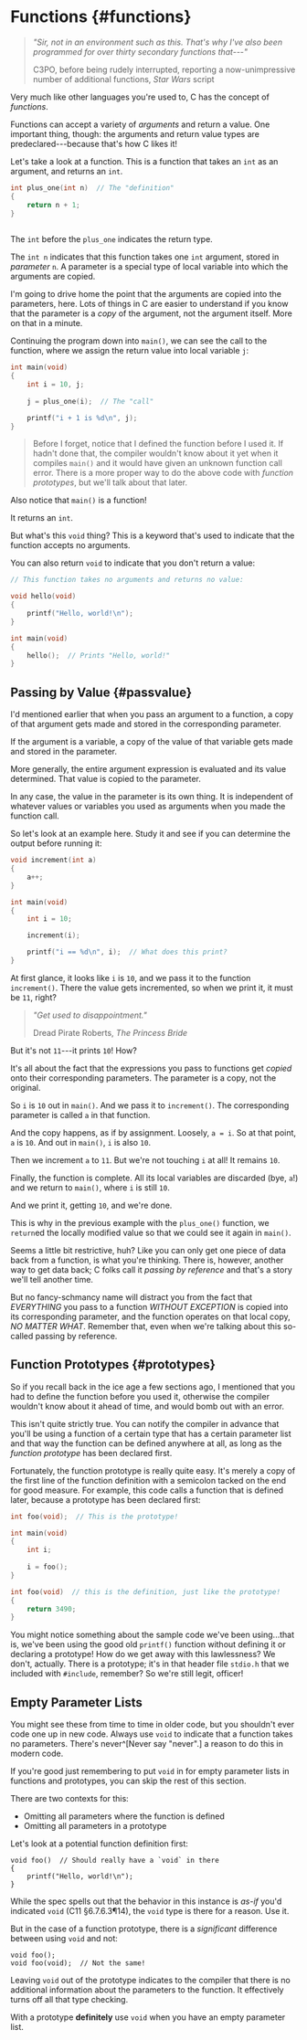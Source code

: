 <!-- Beej's guide to C

# vim: ts=4:sw=4:nosi:et:tw=72
-->

# Functions {#functions}

> _"Sir, not in an environment such as this. That's why I've also been
> programmed for over thirty secondary functions that---"_
>
> C3PO, before being rudely interrupted, reporting a now-unimpressive
> number of additional functions, _Star Wars_ script

Very much like other languages you're used to, C has the concept of
_functions_.

Functions can accept a variety of _arguments_ and return a value. One
important thing, though: the arguments and return value types are
predeclared---because that's how C likes it!

Let's take a look at a function. This is a function that takes an `int`
as an argument, and returns an `int`.

``` {.c .numberLines}
int plus_one(int n)  // The "definition"
{
    return n + 1;
}
 
```

The `int` before the `plus_one` indicates the return type.

The `int n` indicates that this function takes one `int` argument,
stored in _parameter_ `n`. A parameter is a special type of local
variable into which the arguments are copied.

I'm going to drive home the point that the arguments are copied into the
parameters, here. Lots of things in C are easier to understand if you
know that the parameter is a _copy_ of the argument, not the argument
itself. More on that in a minute.

Continuing the program down into `main()`, we can see the call to the
function, where we assign the return value into local variable `j`:

``` {.c .numberLines startFrom="6"}
int main(void)
{
    int i = 10, j;
    
    j = plus_one(i);  // The "call"

    printf("i + 1 is %d\n", j);
}
```

> Before I forget, notice that I defined the function before I used it.
> If hadn't done that, the compiler wouldn't know about it yet when it
> compiles `main()` and it would have given an unknown function call
> error. There is a more proper way to do the above code with _function
> prototypes_, but we'll talk about that later.

Also notice that `main()` is a function!

It returns an `int`.

But what's this `void` thing? This is a keyword that's used to indicate
that the function accepts no arguments.

You can also return `void` to indicate that you don't return a value:

``` {.c .numberLines}
// This function takes no arguments and returns no value:

void hello(void)
{
    printf("Hello, world!\n");
}

int main(void)
{
    hello();  // Prints "Hello, world!"
}
```

## Passing by Value {#passvalue}

I'd mentioned earlier that when you pass an argument to a function, a
copy of that argument gets made and stored in the corresponding
parameter.

If the argument is a variable, a copy of the value of that variable gets
made and stored in the parameter.

More generally, the entire argument expression is evaluated and its
value determined. That value is copied to the parameter.

In any case, the value in the parameter is its own thing. It is
independent of whatever values or variables you used as arguments when
you made the function call.

So let's look at an example here. Study it and see if you can determine
the output before running it:

``` {.c .numberLines}
void increment(int a)
{
    a++;
}

int main(void)
{
    int i = 10;

    increment(i);

    printf("i == %d\n", i);  // What does this print?
}
```

At first glance, it looks like `i` is `10`, and we pass it to the
function `increment()`. There the value gets incremented, so when we
print it, it must be `11`, right?

> _"Get used to disappointment."_
>
> Dread Pirate Roberts, _The Princess Bride_

But it's not `11`---it prints `10`! How?

It's all about the fact that the expressions you pass to functions get
_copied_ onto their corresponding parameters. The parameter is a copy,
not the original.

So `i` is `10` out in `main()`. And we pass it to `increment()`. The
corresponding parameter is called `a` in that function.

And the copy happens, as if by assignment. Loosely, `a = i`. So at that
point, `a` is `10`. And out in `main()`, `i` is also `10`.

Then we increment `a` to `11`. But we're not touching `i` at all! It
remains `10`.

Finally, the function is complete. All its local variables are discarded
(bye, `a`!) and we return to `main()`, where `i` is still `10`.

And we print it, getting `10`, and we're done.

This is why in the previous example with the `plus_one()` function, we
`return`ed the locally modified value so that we could see it again in
`main()`.

Seems a little bit restrictive, huh? Like you can only get one piece of
data back from a function, is what you're thinking. There is, however,
another way to get data back; C folks call it _passing by reference_ and
that's a story we'll tell another time.

But no fancy-schmancy name will distract you from the fact that
_EVERYTHING_ you pass to a function _WITHOUT EXCEPTION_ is copied into
its corresponding parameter, and the function operates on that local
copy, _NO MATTER WHAT_. Remember that, even when we're talking about
this so-called passing by reference.


## Function Prototypes {#prototypes}

So if you recall back in the ice age a few sections ago, I mentioned
that you had to define the function before you used it, otherwise the
compiler wouldn't know about it ahead of time, and would bomb out with
an error.

This isn't quite strictly true. You can notify the compiler in
advance that you'll be using a function of a certain type that has a
certain parameter list and that way the function can be defined
anywhere at all, as long as the _function prototype_ has been
declared first.

Fortunately, the function prototype is really quite easy. It's
merely a copy of the first line of the function definition with a
semicolon tacked on the end for good measure. For example, this code
calls a function that is defined later, because a prototype has been
declared first:

``` {.c .numberLines}
int foo(void);  // This is the prototype!

int main(void)
{
    int i;
    
    i = foo();
}

int foo(void)  // this is the definition, just like the prototype!
{
    return 3490;
}
```

You might notice something about the sample code we've been using...that
is, we've been using the good old `printf()` function without defining
it or declaring a prototype! How do we get away with this lawlessness?
We don't, actually. There is a prototype; it's in that header file
`stdio.h` that we included with `#include`, remember? So we're still
legit, officer!

## Empty Parameter Lists

You might see these from time to time in older code, but you shouldn't
ever code one up in new code. Always use `void` to indicate that a
function takes no parameters. There's never^[Never say "never".] a
reason to do this in modern code.

If you're good just remembering to put `void` in for empty parameter
lists in functions and prototypes, you can skip the rest of this
section.

There are two contexts for this:

* Omitting all parameters where the function is defined
* Omitting all parameters in a prototype

Let's look at a potential function definition first:

``` {.c}
void foo()  // Should really have a `void` in there
{
    printf("Hello, world!\n");
}
```

While the spec spells out that the behavior in this instance is _as-if_
you'd indicated `void` (C11 §6.7.6.3¶14), the `void` type is there for a
reason. Use it.

But in the case of a function prototype, there is a _significant_
difference between using `void` and not:

``` {.c}
void foo();
void foo(void);  // Not the same!
```

Leaving `void` out of the prototype indicates to the compiler that there
is no additional information about the parameters to the function. It
effectively turns off all that type checking.

With a prototype **definitely** use `void` when you have an empty
parameter list.
